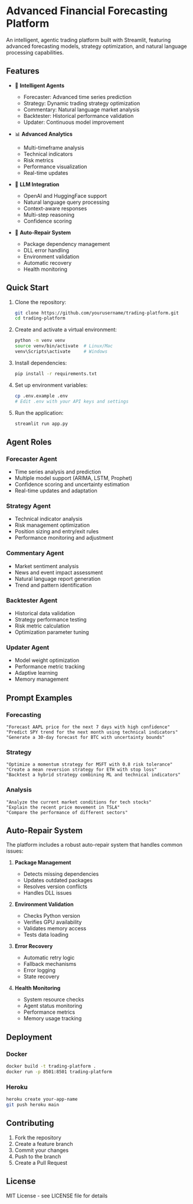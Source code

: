 # Advanced Financial Forecasting Platform

An intelligent, agentic trading platform built with Streamlit, featuring advanced forecasting models, strategy optimization, and natural language processing capabilities.

## Features

- 🤖 **Intelligent Agents**
  - Forecaster: Advanced time series prediction
  - Strategy: Dynamic trading strategy optimization
  - Commentary: Natural language market analysis
  - Backtester: Historical performance validation
  - Updater: Continuous model improvement

- 📊 **Advanced Analytics**
  - Multi-timeframe analysis
  - Technical indicators
  - Risk metrics
  - Performance visualization
  - Real-time updates

- 🧠 **LLM Integration**
  - OpenAI and HuggingFace support
  - Natural language query processing
  - Context-aware responses
  - Multi-step reasoning
  - Confidence scoring

- 🔄 **Auto-Repair System**
  - Package dependency management
  - DLL error handling
  - Environment validation
  - Automatic recovery
  - Health monitoring

## Quick Start

1. Clone the repository:
   ```bash
   git clone https://github.com/yourusername/trading-platform.git
   cd trading-platform
   ```

2. Create and activate a virtual environment:
   ```bash
   python -m venv venv
   source venv/bin/activate  # Linux/Mac
   venv\Scripts\activate     # Windows
   ```

3. Install dependencies:
   ```bash
   pip install -r requirements.txt
   ```

4. Set up environment variables:
   ```bash
   cp .env.example .env
   # Edit .env with your API keys and settings
   ```

5. Run the application:
   ```bash
   streamlit run app.py
   ```

## Agent Roles

### Forecaster Agent
- Time series analysis and prediction
- Multiple model support (ARIMA, LSTM, Prophet)
- Confidence scoring and uncertainty estimation
- Real-time updates and adaptation

### Strategy Agent
- Technical indicator analysis
- Risk management optimization
- Position sizing and entry/exit rules
- Performance monitoring and adjustment

### Commentary Agent
- Market sentiment analysis
- News and event impact assessment
- Natural language report generation
- Trend and pattern identification

### Backtester Agent
- Historical data validation
- Strategy performance testing
- Risk metric calculation
- Optimization parameter tuning

### Updater Agent
- Model weight optimization
- Performance metric tracking
- Adaptive learning
- Memory management

## Prompt Examples

### Forecasting
```
"Forecast AAPL price for the next 7 days with high confidence"
"Predict SPY trend for the next month using technical indicators"
"Generate a 30-day forecast for BTC with uncertainty bounds"
```

### Strategy
```
"Optimize a momentum strategy for MSFT with 0.8 risk tolerance"
"Create a mean reversion strategy for ETH with stop loss"
"Backtest a hybrid strategy combining ML and technical indicators"
```

### Analysis
```
"Analyze the current market conditions for tech stocks"
"Explain the recent price movement in TSLA"
"Compare the performance of different sectors"
```

## Auto-Repair System

The platform includes a robust auto-repair system that handles common issues:

1. **Package Management**
   - Detects missing dependencies
   - Updates outdated packages
   - Resolves version conflicts
   - Handles DLL issues

2. **Environment Validation**
   - Checks Python version
   - Verifies GPU availability
   - Validates memory access
   - Tests data loading

3. **Error Recovery**
   - Automatic retry logic
   - Fallback mechanisms
   - Error logging
   - State recovery

4. **Health Monitoring**
   - System resource checks
   - Agent status monitoring
   - Performance metrics
   - Memory usage tracking

## Deployment

### Docker
```bash
docker build -t trading-platform .
docker run -p 8501:8501 trading-platform
```

### Heroku
```bash
heroku create your-app-name
git push heroku main
```

## Contributing

1. Fork the repository
2. Create a feature branch
3. Commit your changes
4. Push to the branch
5. Create a Pull Request

## License

MIT License - see LICENSE file for details
